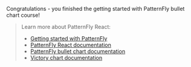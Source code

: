 Congratulations - you finished the getting started with PatternFly bullet chart course!

> Learn more about PatternFly React:
>- [Getting started with PatternFly](https://www.patternfly.org/v4/get-started/developers)
>- [PatternFly React documentation](https://www.patternfly.org/v4/documentation/react/components/)
>- [PatternFly bullet chart documentation](https://patternfly-react.surge.sh/patternfly-4/charts/chartbullet/)
>- [Victory chart documentation](https://formidable.com/open-source/victory/docs/victory-chart/)
